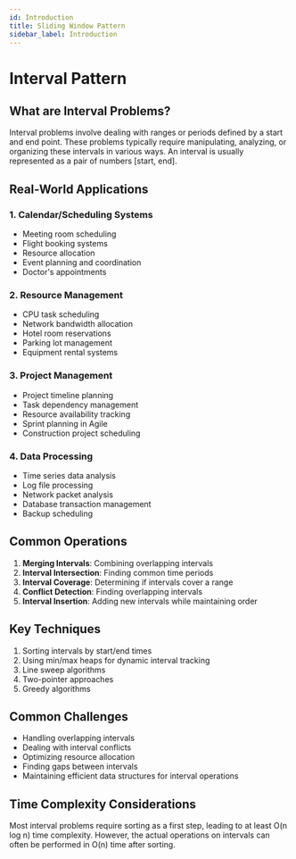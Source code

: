 ```yaml
---
id: Introduction
title: Sliding Window Pattern
sidebar_label: Introduction
---
```


# Interval Pattern

## What are Interval Problems?
Interval problems involve dealing with ranges or periods defined by a start and end point. These problems typically require manipulating, analyzing, or organizing these intervals in various ways. An interval is usually represented as a pair of numbers [start, end].

## Real-World Applications

### 1. Calendar/Scheduling Systems
- Meeting room scheduling
- Flight booking systems
- Resource allocation
- Event planning and coordination
- Doctor's appointments

### 2. Resource Management
- CPU task scheduling
- Network bandwidth allocation
- Hotel room reservations
- Parking lot management
- Equipment rental systems

### 3. Project Management
- Project timeline planning
- Task dependency management
- Resource availability tracking
- Sprint planning in Agile
- Construction project scheduling

### 4. Data Processing
- Time series data analysis
- Log file processing
- Network packet analysis
- Database transaction management
- Backup scheduling

## Common Operations
1. **Merging Intervals**: Combining overlapping intervals
2. **Interval Intersection**: Finding common time periods
3. **Interval Coverage**: Determining if intervals cover a range
4. **Conflict Detection**: Finding overlapping intervals
5. **Interval Insertion**: Adding new intervals while maintaining order

## Key Techniques
1. Sorting intervals by start/end times
2. Using min/max heaps for dynamic interval tracking
3. Line sweep algorithms
4. Two-pointer approaches
5. Greedy algorithms

## Common Challenges
- Handling overlapping intervals
- Dealing with interval conflicts
- Optimizing resource allocation
- Finding gaps between intervals
- Maintaining efficient data structures for interval operations

## Time Complexity Considerations
Most interval problems require sorting as a first step, leading to at least O(n log n) time complexity. However, the actual operations on intervals can often be performed in O(n) time after sorting.
